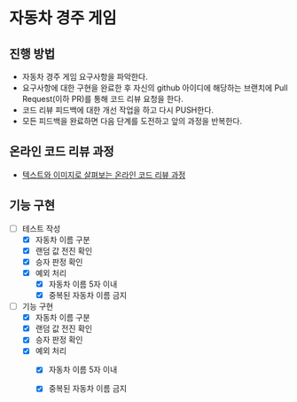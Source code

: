 # 자동차 경주 게임
## 진행 방법
* 자동차 경주 게임 요구사항을 파악한다.
* 요구사항에 대한 구현을 완료한 후 자신의 github 아이디에 해당하는 브랜치에 Pull Request(이하 PR)를 통해 코드 리뷰 요청을 한다.
* 코드 리뷰 피드백에 대한 개선 작업을 하고 다시 PUSH한다.
* 모든 피드백을 완료하면 다음 단계를 도전하고 앞의 과정을 반복한다.

## 온라인 코드 리뷰 과정
* [텍스트와 이미지로 살펴보는 온라인 코드 리뷰 과정](https://github.com/next-step/nextstep-docs/tree/master/codereview)

기능 구현
---
- [ ] 테스트 작성
  - [x] 자동차 이름 구분
  - [x] 랜덤 값 전진 확인
  - [x] 승자 판정 확인
  - [x] 예외 처리
    - [x] 자동차 이름 5자 이내
    - [x] 중복된 자동차 이름 금지
  
- [ ] 기능 구현
  - [x] 자동차 이름 구분
  - [x] 랜덤 값 전진 확인
  - [x] 승자 판정 확인
  - [x] 예외 처리
    - [x] 자동차 이름 5자 이내
    - [x] 중복된 자동차 이름 금지

